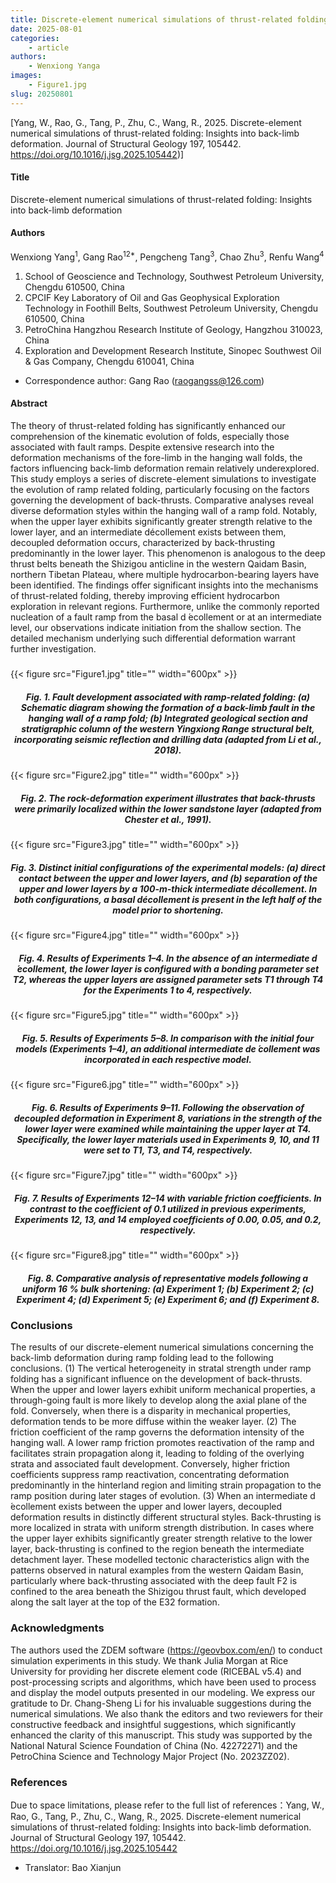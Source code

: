 ```yaml
---
title: Discrete-element numerical simulations of thrust-related folding---Insights into back-limb deformation(Journal of Structural Geology)
date: 2025-08-01
categories:
    - article
authors:
    - Wenxiong Yanga
images:
    - Figure1.jpg
slug: 20250801
---
```



[Yang, W., Rao, G., Tang, P., Zhu, C., Wang, R., 2025. Discrete-element numerical simulations of thrust-related folding: Insights into back-limb deformation. Journal of Structural Geology 197, 105442. https://doi.org/10.1016/j.jsg.2025.105442)]

#### Title

Discrete-element numerical simulations of thrust-related folding: Insights into back-limb deformation

#### Authors
Wenxiong Yang<sup>1</sup>, Gang Rao<sup>12*</sup>, Pengcheng Tang<sup>3</sup>, Chao Zhu<sup>3</sup>, Renfu Wang<sup>4</sup> 

1. School of Geoscience and Technology, Southwest Petroleum University, Chengdu 610500, China
2. CPCIF Key Laboratory of Oil and Gas Geophysical Exploration Technology in Foothill Belts, Southwest Petroleum University, Chengdu 610500, China
3. PetroChina Hangzhou Research Institute of Geology, Hangzhou 310023, China
4. Exploration and Development Research Institute, Sinopec Southwest Oil & Gas Company, Chengdu 610041, China
- Correspondence author: Gang Rao (raogangss@126.com)

#### Abstract
The theory of thrust-related folding has significantly enhanced our comprehension of the kinematic evolution of folds, especially those associated with fault ramps. Despite extensive research into the deformation mechanisms of the fore-limb in the hanging wall folds, the factors influencing back-limb deformation remain relatively underexplored. This study employs a series of discrete-element simulations to investigate the evolution of ramp related folding, particularly focusing on the factors governing the development of back-thrusts. Comparative analyses reveal diverse deformation styles within the hanging wall of a ramp fold. Notably, when the upper layer exhibits significantly greater strength relative to the lower layer, and an intermediate décollement exists between them, decoupled deformation occurs, characterized by back-thrusting predominantly in the lower layer. This phenomenon is analogous to the deep thrust belts beneath the Shizigou anticline in the western Qaidam Basin, northern Tibetan Plateau, where multiple hydrocarbon-bearing layers have been identified. The findings offer significant insights into the mechanisms of thrust-related folding, thereby improving efficient hydrocarbon exploration in relevant regions. Furthermore, unlike the commonly reported nucleation of a fault ramp from the basal d ́ecollement or at an intermediate level, our observations indicate initiation from the shallow section. The detailed mechanism underlying such differential deformation warrant further investigation.

<h5> </h5>
{{< figure src="Figure1.jpg" title="" width="600px" >}}
<center><h5>Fig. 1. Fault development associated with ramp-related folding: (a) Schematic diagram showing the formation of a back-limb fault in the hanging wall of a ramp fold; (b) Integrated geological section and stratigraphic column of the western Yingxiong Range structural belt, incorporating seismic reflection and drilling data (adapted from Li et al., 2018).</h5></center>

{{< figure src="Figure2.jpg" title="" width="600px" >}}
<center><h5>Fig. 2. The rock-deformation experiment illustrates that back-thrusts were primarily localized within the lower sandstone layer (adapted from Chester et al., 1991).</h5></center>

{{< figure src="Figure3.jpg" title="" width="600px" >}}
<center><h5>Fig. 3. Distinct initial configurations of the experimental models: (a) direct contact between the upper and lower layers, and (b) separation of the upper and lower layers by a 100-m-thick intermediate décollement. In both configurations, a basal décollement is present in the left half of the model prior to shortening.</h5></center>

{{< figure src="Figure4.jpg" title="" width="600px" >}}
<center><h5>Fig. 4. Results of Experiments 1–4. In the absence of an intermediate d ́ecollement, the lower layer is configured with a bonding parameter set T2, whereas the upper layers are assigned parameter sets T1 through T4 for the Experiments 1 to 4, respectively.</h5></center>

{{< figure src="Figure5.jpg" title="" width="600px" >}}
<center><h5>Fig. 5. Results of Experiments 5–8. In comparison with the initial four models (Experiments 1–4), an additional intermediate de ́collement was incorporated in each respective model.</h5></center>

{{< figure src="Figure6.jpg" title="" width="600px" >}}
<center><h5>Fig. 6. Results of Experiments 9–11. Following the observation of decoupled deformation in Experiment 8, variations in the strength of the lower layer were examined while maintaining the upper layer at T4. Specifically, the lower layer materials used in Experiments 9, 10, and 11 were set to T1, T3, and T4, respectively.</h5></center>

{{< figure src="Figure7.jpg" title="" width="600px" >}}
<center><h5>Fig. 7. Results of Experiments 12–14 with variable friction coefficients. In contrast to the coefficient of 0.1 utilized in previous experiments, Experiments 12, 13, and 14 employed coefficients of 0.00, 0.05, and 0.2, respectively.</h5></center>

{{< figure src="Figure8.jpg" title="" width="600px" >}}
<center><h5>Fig. 8. Comparative analysis of representative models following a uniform 16 % bulk shortening: (a) Experiment 1; (b) Experiment 2; (c) Experiment 4; (d) Experiment 5; (e) Experiment 6; and (f) Experiment 8.</h5></center>

### Conclusions

The results of our discrete-element numerical simulations concerning the back-limb deformation during ramp folding lead to the following conclusions.
(1) The vertical heterogeneity in stratal strength under ramp folding has a significant influence on the development of back-thrusts. When the upper and lower layers exhibit uniform mechanical properties, a through-going fault is more likely to develop along the axial plane of the fold. Conversely, when there is a disparity in mechanical properties, deformation tends to be more diffuse within the weaker layer.
(2) The friction coefficient of the ramp governs the deformation intensity of the hanging wall. A lower ramp friction promotes reactivation of the ramp and facilitates strain propagation along it, leading to folding of the overlying strata and associated fault development. Conversely, higher friction coefficients suppress ramp reactivation, concentrating deformation predominantly in the hinterland region and limiting strain propagation to the ramp position during later stages of evolution.
(3) When an intermediate d ́ecollement exists between the upper and lower layers, decoupled deformation results in distinctly different structural styles. Back-thrusting is more localized in strata with uniform strength distribution. In cases where the upper layer exhibits significantly greater strength relative to the lower layer, back-thrusting is confined to the region beneath the intermediate detachment layer. These modelled tectonic characteristics align with the patterns observed in natural examples from the western Qaidam Basin, particularly where back-thrusting associated with the deep fault F2 is confined to the area beneath the Shizigou thrust fault, which developed along the salt layer at the top of the E32 formation.

### Acknowledgments

The authors used the ZDEM software (https://geovbox.com/en/) to conduct simulation experiments in this study. We thank Julia Morgan at Rice University for providing her discrete element code (RICEBAL v5.4) and post-processing scripts and algorithms, which have been used to process and display the model outputs presented in our modeling. We express our gratitude to Dr. Chang-Sheng Li for his invaluable suggestions during the numerical simulations. We also thank the editors and two reviewers for their constructive feedback and insightful suggestions, which significantly enhanced the clarity of this manuscript. This study was supported by the National Natural Science Foundation of China (No. 42272271) and the PetroChina Science and Technology Major Project (No. 2023ZZ02).

### References

Due to space limitations, please refer to the full list of references：Yang, W., Rao, G., Tang, P., Zhu, C., Wang, R., 2025. Discrete-element numerical simulations of thrust-related folding: Insights into back-limb deformation. Journal of Structural Geology 197, 105442. https://doi.org/10.1016/j.jsg.2025.105442

- Translator: Bao Xianjun